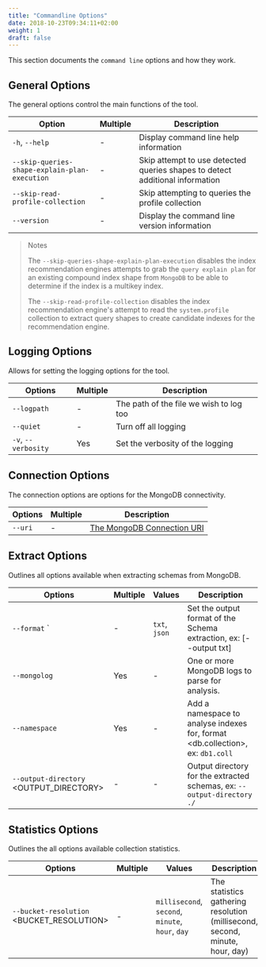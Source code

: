 ```yaml
---
title: "Commandline Options"
date: 2018-10-23T09:34:11+02:00
weight: 1
draft: false
---
```


This section documents the `command line` options and how they work.

## General Options

The general options control the main functions of the tool.

| Option | Multiple | Description |
| ---- | ---- | --- |
| `-h`, `--help` | - | Display command line help information |
| `--skip-queries-shape-explain-plan-execution` | - | Skip attempt to use detected queries shapes to detect additional information |
| `--skip-read-profile-collection` | - | Skip attempting to queries the profile collection |
| `--version` | - | Display the command line version information |

> Notes
>
> The `--skip-queries-shape-explain-plan-execution` disables the index recommendation engines
> attempts to grab the `query explain plan` for an existing compound index shape from `MongoDB` to be able to determine
> if the index is a multikey index.
>
> The `--skip-read-profile-collection` disables the index recommendation engine's attempt to
> read the `system.profile` collection to extract query shapes to create candidate indexes
> for the recommendation engine.

## Logging Options

Allows for setting the logging options for the tool.

| Options | Multiple | Description |
| --- | --- | --- |
| `--logpath` <LOGPATH> | - | The path of the file we wish to log too |
| `--quiet` | - | Turn off all logging |
| `-v`, `--verbosity` | Yes | Set the verbosity of the logging |

## Connection Options

The connection options are options for the MongoDB connectivity.

| Options | Multiple | Description |
| --- | --- | --- |
| `--uri` <URI> | - | [The MongoDB Connection URI](https://docs.mongodb.com/manual/reference/connection-string/) |

## Extract Options

Outlines all options available when extracting schemas from MongoDB.

| Options | Multiple | Values | Description |
| --- | --- | --- | --- |
| `--format` <FORMAT>` | - | `txt`, `json` | Set the output format of the Schema extraction, ex: [--output txt] |
| `--mongolog` <MONGOLOG> | Yes | - | One or more MongoDB logs to parse for analysis. |
| `--namespace` <NAMESPACE> | Yes | - | Add a namespace to analyse indexes for, format <db.collection>, ex: `db1.coll` |
| `--output-directory` <OUTPUT_DIRECTORY> | - | - | Output directory for the extracted schemas, ex: `--output-directory ./` |

## Statistics Options

Outlines the all options available collection statistics.

| Options | Multiple | Values | Description |
| --- | --- | --- | --- |
| `--bucket-resolution` <BUCKET_RESOLUTION> | - | `millisecond`, `second`, `minute`, `hour`, `day` | The statistics gathering resolution (millisecond, second, minute, hour, day) |
